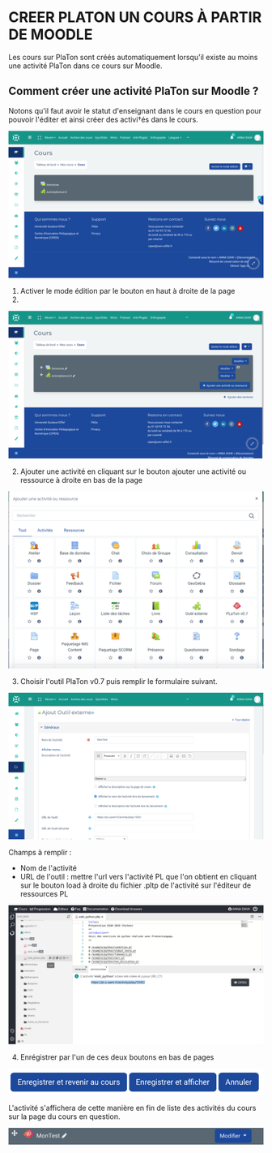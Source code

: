   # CREER PLATON UN COURS À PARTIR DE MOODLE
  
  Les cours sur PlaTon sont créés automatiquement lorsqu'il existe au moins une activité PlaTon dans ce cours sur Moodle.
  
  ## Comment créer une activité PlaTon sur Moodle ?
  
  Notons qu'il faut avoir le statut d'enseignant dans le cours en question pour pouvoir l'éditer et ainsi créer des activi†és dans le cours. 
  
 
 ![Interface cours sur Moodle](images/CoursMoodle.png)
 
 
 1. Activer le mode édition par le bouton en haut à droite de la page
 2. 
 
 ![Interface cours sur Moodle en mode édition](images/edition_mode.png)
 

2. Ajouter une activité en cliquant sur le bouton ajouter une activité ou ressource à droite en bas de la page
 

 ![Interface cours sur Moodle en mode édition](images/add_activity.png)
 
 
3. Choisir l'outil PlaTon v0.7 puis remplir le formulaire suivant. 


 ![Interface cours sur Moodle en mode édition](images/create_activity_form.png)
 
 
Champs à remplir : 
  - Nom de l'activité 
  - URL de l'outil : mettre l'url vers l'activité PL que l'on obtient en cliquant sur le bouton load à droite du fichier .pltp de l'activité sur l'éditeur de ressources PL 
  
  
 ![Interface cours sur Moodle en mode édition](images/get_activity_link.png)
 

4. Enrégistrer par l'un de ces deux boutons en bas de pages


![Interface cours sur Moodle en mode édition](images/save_buttons.png)


L'activité s'affichera de cette manière en fin de liste des activités du cours sur la page du cours en question. 


 ![Interface cours sur Moodle en mode édition](images/activity_display.png)
